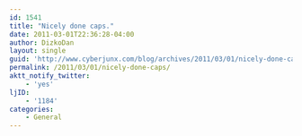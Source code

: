 ```yaml
---
id: 1541
title: "Nicely done caps."
date: 2011-03-01T22:36:28-04:00
author: DizkoDan
layout: single
guid: 'http://www.cyberjunx.com/blog/archives/2011/03/01/nicely-done-caps/'
permalink: /2011/03/01/nicely-done-caps/
aktt_notify_twitter:
    - 'yes'
ljID:
    - '1184'
categories:
    - General
---
```


<div class="posterous_autopost"></div>